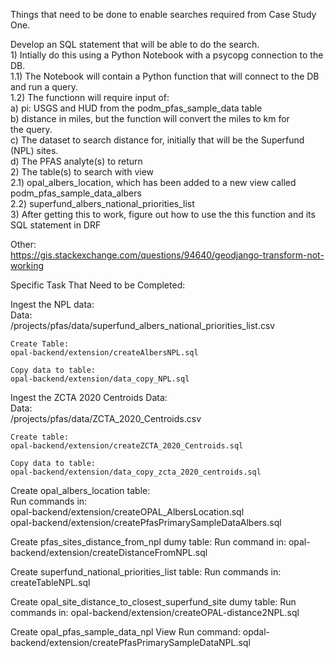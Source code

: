 Things that need to be done to enable searches required from Case Study One.

Develop an SQL statement that will be able to do the search.  
    1) Intially do this using a Python Notebook with a psycopg connection to the DB.  
       1.1) The Notebook will contain a Python function that will connect to the DB  
            and run a query.  
       1.2) The functionn will require input of:  
              a) pi: USGS and HUD from the podm_pfas_sample_data table  
              b) distance in miles, but the function will convert the miles to km for  
                 the query.  
              c) The dataset to search distance for, initially that will be the Superfund  
                 (NPL) sites.  
              d) The PFAS analyte(s) to return  
    2) The table(s) to search with view  
       2.1) opal_albers_location, which has been added to a new view called podm_pfas_sample_data_albers  
       2.2) superfund_albers_national_priorities_list   
    3) After getting this to work, figure out how to use the this function and its SQL statement in DRF  
   
Other:  
https://gis.stackexchange.com/questions/94640/geodjango-transform-not-working  
  
Specific Task That Need to be Completed:  
  
Ingest the NPL data:  
    Data:  
    /projects/pfas/data/superfund_albers_national_priorities_list.csv  
  
    Create Table:  
    opal-backend/extension/createAlbersNPL.sql 
  
    Copy data to table:  
    opal-backend/extension/data_copy_NPL.sql  
  
Ingest the ZCTA 2020 Centroids Data:  
    Data:  
    /projects/pfas/data/ZCTA_2020_Centroids.csv  
  
    Create table:  
    opal-backend/extension/createZCTA_2020_Centroids.sql  
  
    Copy data to table:  
    opal-backend/extension/data_copy_zcta_2020_centroids.sql  
  
Create opal_albers_location table:  
    Run commands in:  
    opal-backend/extension/createOPAL_AlbersLocation.sql   
    opal-backend/extension/createPfasPrimarySampleDataAlbers.sql  

Create pfas_sites_distance_from_npl dumy table:
    Run command in:
    opal-backend/extension/createDistanceFromNPL.sql

Create superfund_national_priorities_list table:
    Run commands in:
    createTableNPL.sql

Create opal_site_distance_to_closest_superfund_site dumy table:
    Run commands in:
    opal-backend/extension/createOPAL-distance2NPL.sql

Create opal_pfas_sample_data_npl View
    Run command:
    opdal-backend/extension/createPfasPrimarySampleDataNPL.sql
  
